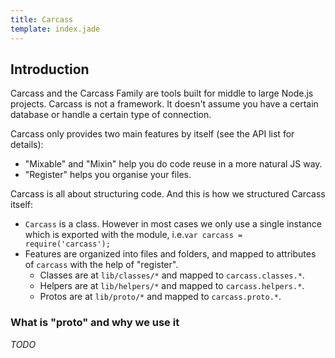 ```yaml
---
title: Carcass
template: index.jade
---
```


## Introduction

Carcass and the Carcass Family are tools built for middle to large Node.js projects. Carcass is not a framework. It doesn't assume you have a certain database or handle a certain type of connection.

Carcass only provides two main features by itself (see the API list for details):

* "Mixable" and "Mixin" help you do code reuse in a more natural JS way.
* "Register" helps you organise your files.

Carcass is all about structuring code. And this is how we structured Carcass itself:

* `Carcass` is a class. However in most cases we only use a single instance which is exported with the module, i.e.`var carcass = require('carcass');`
* Features are organized into files and folders, and mapped to attributes of `carcass` with the help of "register".
    - Classes are at `lib/classes/*` and mapped to `carcass.classes.*`.
    - Helpers are at `lib/helpers/*` and mapped to `carcass.helpers.*`.
    - Protos are at `lib/proto/*` and mapped to `carcass.proto.*`.

### What is "proto" and why we use it

_TODO_
